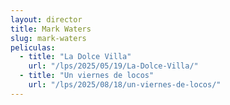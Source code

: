 ```yaml
---
layout: director
title: Mark Waters
slug: mark-waters
peliculas:
  - title: "La Dolce Villa"
    url: "/lps/2025/05/19/La-Dolce-Villa/"
  - title: "Un viernes de locos"
    url: "/lps/2025/08/18/un-viernes-de-locos/"
---
```

